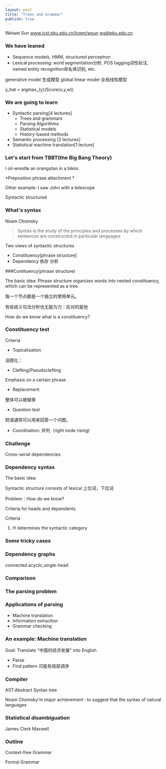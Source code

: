 ```yaml
---
layout: post
title: "Trees and Grammar"
publish: true
---
```


Weiwei Sun www.icst.pku.edu.cn/lcwm/wsun
ws@pku.edu.cn

### We have leaned
- Sequence models, HMM, structured perceptron
- Lexical processing: word segmentation分析, POS tagging词性标注, named entity recognition命名体识别, etc.

generative model 生成模型
global linear model 全局线性模型

y_hat = argmax_{y}(Score(x,y,w))

### We are going to learn
- Syntactic parsing[4 lectures]
  - Trees and grammars
  - Parsing Algorithms
  - Statistical models
  - History-based methods
- Semantic processing [2 lectures]
- Statistical machine translation[1 lecture]

### Let's start from TBBT(the Big Bang Theory)
I oil-wrestle an orangutan in a bikini.

*Preposition phrase attachment *

Other example: I saw John with a telescope

Syntactic structured

### What's syntax
Noam Chomsky
> Syntax is the study of the principles and processes by which sentences are constructed in particular languages

Two views of syntactic structures

- Constituency[phrase structure]
- Dependency 依存 分析

###Contituency(phrase structure)

The basic idea: Phrase structure organizes words into nested constituency, which can be represented as a tree.

每一个节点都是一个独立的使用单元。

有些歧义句法分析也无能为力：反对的是他

How do we know what is a constituency?

### Constituency test

Criteria

- Topicalization

话题化：

- Clefting/Pseudoclefting

Emphasis on a certain phrase

- Replacement

整体可以被替换

- Question test

短语通常可以用来回答一个问题。

- Coordination: 并列（right node rising)

### Challenge
Cross-serial dependencies

### Dependency syntax
The basic idea:

Syntactic structure consists of lexical 上位词，下位词

Problem：How do we know?

Criteria for heads and dependents

Criteria
1. H determines the syntactic category

### Some tricky cases

### Dependency graphs
connected.acyclic,single-head

### Comparison

### The parsing problem

### Applications of parsing
- Machine translation
- Information extraction
- Grammar checking

### An example: Machine translation
Goal: Translate "中国的经济发展" into English

- Parse
- Find pattern 可能有局部调序

### Compiler
AST:Abstract Syntax tree

Noam Chomsky'm major achievement :
to suggest that the syntax of natural languages

### Statistical disambiguation
James Clerk Maxwell

### Outline

Context-free Grammar

Formal Grammar
